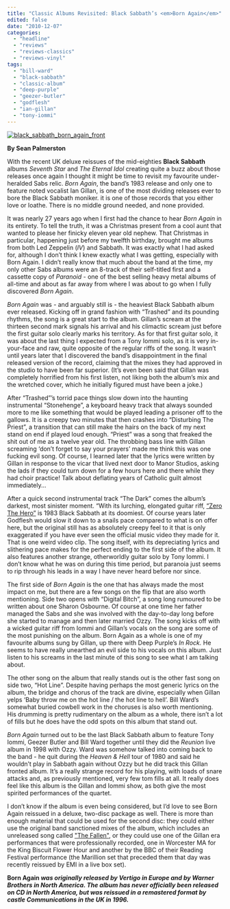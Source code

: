 ```yaml
---
title: "Classic Albums Revisited: Black Sabbath’s <em>Born Again</em>"
edited: false
date: "2010-12-07"
categories:
  - "headline"
  - "reviews"
  - "reviews-classics"
  - "reviews-vinyl"
tags:
  - "bill-ward"
  - "black-sabbath"
  - "classic-album"
  - "deep-purple"
  - "geezer-butler"
  - "godflesh"
  - "ian-gillan"
  - "tony-iommi"
---
```


[![](http://www.hellbound.ca/wp-content/uploads/2010/12/black_sabbath_born_again_front.jpg "black_sabbath_born_again_front")](http://www.hellbound.ca/wp-content/uploads/2010/12/black_sabbath_born_again_front.jpg)

**By Sean Palmerston**

With the recent UK deluxe reissues of the mid-eighties **Black Sabbath** albums _Seventh Star_ and _The Eternal Idol_ creating quite a buzz about those releases once again I thought it might be time to revisit my favourite under-heralded Sabs relic. _Born Again_, the band’s 1983 release and only one to feature noted vocalist Ian Gillan, is one of the most dividing releases ever to bore the Black Sabbath moniker. it is one of those records that you either love or loathe. There is no middle ground needed, and none provided.

It was nearly 27 years ago when I first had the chance to hear _Born Again_ in its entirety. To tell the truth, it was a Christmas present from a cool aunt that wanted to please her finicky eleven year old nephew. That Christmas in particular, happening just before my twelfth birthday, brought me albums from both Led Zeppelin (_IV_) and Sabbath. It was exactly what I had asked for, although I don’t think I knew exactly what I was getting, especially with Born Again. I didn’t really know that much about the band at the time, my only other Sabs albums were an 8-track of their self-titled first and a cassette copy of _Paranoid_ - one of the best selling heavy metal albums of all-time and about as far away from where I was about to go when I fully discovered _Born Again_.

_Born Again_ was - and arguably still is - the heaviest Black Sabbath album ever released. Kicking off in grand fashion with “Trashed” and its pounding rhythms, the song is a great start to the album. Gillan’s scream at the thirteen second mark signals his arrival and his climactic scream just before the first guitar solo clearly marks his territory. As for that first guitar solo, it was about the last thing I expected from a Tony Iommi solo, as it is very in-your-face and raw, quite opposite of the regular riffs of the song. It wasn’t until years later that I discovered the band’s disappointment in the final released version of the record, claiming that the mixes they had approved in the studio to have been far superior. (It’s even been said that Gillan was completely horrified from his first listen, not liking both the album’s mix and the wretched cover, which he initially figured must have been a joke.)

After “Trashed”’s torrid pace things slow down into the haunting instrumental “Stonehenge”, a keyboard heavy track that always sounded more to me like something that would be played leading a prisoner off to the gallows. It is a creepy two minutes that then crashes into “Disturbing The Priest”, a transition that can still make the hairs on the back of my next stand on end if played loud enough. “Priest” was a song that freaked the shit out of me as a twelve year old. The throbbing bass line with Gillan screaming ‘don’t forget to say your prayers’ made me think this was one fucking evil song. Of course, I learned later that the lyrics were written by Gillan in response to the vicar that lived next door to Manor Studios, asking the lads if they could turn down for a few hours here and there while they had choir practice! Talk about deflating years of Catholic guilt almost immediately...

After a quick second instrumental track “The Dark” comes the album’s darkest, most sinister moment. “With its lurching, elongated guitar riff, [“Zero The Hero”](http://www.youtube.com/watch?v=vwoT9_StEfY) is 1983 Black Sabbath at its doomiest. Of course years later Godflesh would slow it down to a snails pace compared to what is on offer here, but the original still has as absolutely creepy feel to it that is only exaggerated if you have ever seen the official music video they made for it. That is one weird video clip. The song itself, with its depreciating lyrics and slithering pace makes for the perfect ending to the first side of the album. It also features another strange, otherworldly guitar solo by Tony Iommi. I don’t know what he was on during this time period, but paranoia just seems to rip through his leads in a way I have never heard before nor since.

The first side of _Born Again_ is the one that has always made the most impact on me, but there are a few songs on the flip that are also worth mentioning. Side two opens with “Digital Bitch”, a song long rumoured to be written about one Sharon Osbourne. Of course at one time her father managed the Sabs and she was involved with the day-to-day long before she started to manage and then later married Ozzy. The song kicks off with a wicked guitar riff from Iommi and Gillan’s vocals on the song are some of the most punishing on the album. Born Again as a whole is one of my favourite albums sung by Gillan, up there with Deep Purple’s _In Rock._ He seems to have really unearthed an evil side to his vocals on this album. Just listen to his screams in the last minute of this song to see what I am talking about.

The other song on the album that really stands out is the other fast song on side two, “Hot Line”. Despite having perhaps the most generic lyrics on the album, the bridge and chorus of the track are divine, especially when Gillan yelps ‘Baby throw me on the hot line / the hot line to hell’. Bill Ward’s somewhat buried cowbell work in the choruses is also worth mentioning. His drumming is pretty rudimentary on the album as a whole, there isn’t a lot of fills but he does have the odd spots on this album that stand out.

_Born Again_ turned out to be the last Black Sabbath album to feature Tony Iommi, Geezer Butler and Bill Ward together until they did the _Reunion_ live album in 1998 with Ozzy. Ward was somehow talked into coming back to the band - he quit during the _Heaven & Hell_ tour of 1980 and said he wouldn’t play in Sabbath again without Ozzy but he did track this Gillan fronted album. It’s a really strange record for his playing, with loads of snare attacks and, as previously mentioned, very few tom fills at all. It really does feel like this album is the Gillan and Iommi show, as both give the most spirited performances of the quartet.

I don’t know if the album is even being considered, but I’d love to see Born Again reissued in a deluxe, two-disc package as well. There is more than enough material that could be used for the second disc: they could either use the original band sanctioned mixes of the album, which includes an unreleased song called ["The Fallen"](http://www.youtube.com/watch?v=M6pFfGcoUYA), or they could use one of the Gillan era performances that were professionally recorded, one in Worcester MA for the King Biscuit Flower Hour and another by the BBC of their Reading Festival performance (the Marillion set that preceded them that day was recently reissued by EMI in a live box set).

**Born Again _was originally released by Vertigo in Europe and by Warner Brothers in North America. The album has never officially been released on CD in North America, but was reissued in a remastered format by castle Communications in the UK in 1996._**
